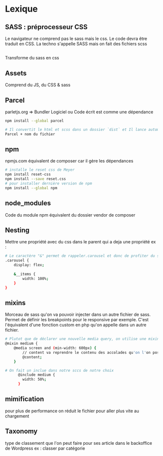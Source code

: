 # Lexique

## SASS : préprocesseur CSS

Le navigateur ne comprend pas le sass mais le css. Le code devra être traduit en CSS.
La techno s'appelle SASS mais on fait des fichiers scss

##

Transforme du sass en css

## Assets

Comprend du JS, du CSS & sass

## Parcel

parletjs.org => Bundler
Logiciel ou Code écrit est comme une dépendance

```sh
npm install --global parcel
```

```sh
# Il convertit le html et scss dans un dossier `dist` et Il lance automatiquement un serveur de dev (comme serveur php)
Parcel + nom du fichier
```

## npm

npmjs.com
équivalent de composer car il gère les dépendances

```sh
# installe le reset css de Meyer
npm install reset-css
npm install --save reset.css
# pour installer dernière version de npm
npm install --global npm
```

## node_modules

Code du module npm
équivalent du dossier vendor de composer

## Nesting

Mettre une propriété avec du css dans le parent qui a deja une propriété
ex : 

```sh
# Le caractère "&" permet de rappeler.carousel et donc de profiter du sass
.carousel {
    display: flex;
    
    &__items {
        width: 100%;
    }
}
```

## mixins

Morceau de sass qu'on va pouvoir injecter dans un autre fichier de sass.
Permet de définir les breakpoints pour le responsive par exemple.
C'est l'équivalent d'une fonction custom en php qu'on appelle dans un autre fichier.

```sh
# Plutot que de déclarer une nouvelle media query, on utilise une mixin (dans un dossier abstract)
@mixin medium {
    @media screen and (min-width: 600px) {
        // content va reprendre le contenu des accolades qu'on l'on pose avec le @include
        @content;
    }
```

```sh
# On fait un inclue dans notre sccs de notre choix
      @include medium {
        width: 50%;
      }
```

## mimification

pour plus de performance on réduit le fichier pour aller plus vite au chargement


## Taxonomy

type de classement que l'on peut faire pour ses article dans le backoffice de Wordpress
ex : classer par catégorie